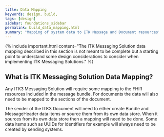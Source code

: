 ```yaml
---
title: Data Mapping
keywords: design, build,
tags: [design]
sidebar: foundations_sidebar
permalink: build_data_mapping.html
summary: "Mapping of system data to ITK Message and Document resources"
---
```


{% include important.html content="The ITK Messaging Solution data mapping described in this section is not meant to be complete but a starting point to understand some design considerations to consider when implementing ITK Messaging Solutions." %}

## What is ITK Messaging Solution Data Mapping? ##


Any ITK3 Messaging Solution will require some mapping to the FHIR resources included in the message bundle. For documents the data will also need to be mapped to the sections of the document.

The sender of the ITK3 Document will need to either create Bundle and MessageHeader data items or source them from its own data store. When it sources from its own data store then a mapping will need to be done. Some data items such as UUIDs for identifiers for example will always need to be created by sending systems. 




